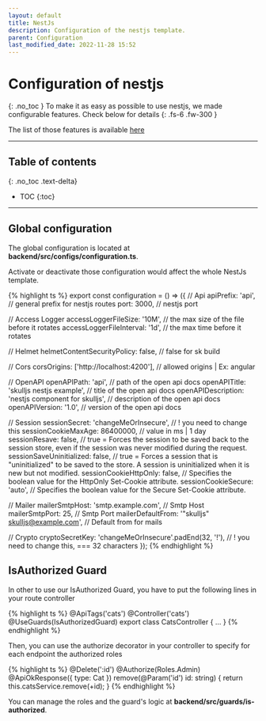 ```yaml
---
layout: default
title: NestJs
description: Configuration of the nestjs template.
parent: Configuration
last_modified_date: 2022-11-28 15:52
---
```


# Configuration of nestjs
{: .no_toc }
To make it as easy as possible to use nestjs, we made configurable features. Check below for details
{: .fs-6 .fw-300 }

The list of those features is available [here](/docs/features/nestjs)

---

## Table of contents
{: .no_toc  .text-delta}

- TOC
{:toc}

---

## Global configuration

The global configuration is located at **backend/src/configs/configuration.ts**.

Activate or deactivate those configuration would affect the whole NestJs template.

{% highlight ts %}
export const configuration = () => ({
  // Api
  apiPrefix: 'api', // general prefix for nestjs routes
  port: 3000, // nestjs port

  // Access Logger
  accessLoggerFileSize: '10M', // the max size of the file before it rotates
  accessLoggerFileInterval: '1d', // the max time before it rotates

  // Helmet
  helmetContentSecurityPolicy: false, // false for sk build

  // Cors
  corsOrigins: ['http://localhost:4200'], // allowed origins | Ex: angular

  // OpenAPI
  openAPIPath: 'api', // path of the open api docs
  openAPITitle: 'skulljs nestjs example', // title of the open api docs
  openAPIDescription: 'nestjs component for skulljs', // description of the open api docs
  openAPIVersion: '1.0', // version of the open api docs

  // Session
  sessionSecret: 'changeMeOrInsecure', // ! you need to change this
  sessionCookieMaxAge: 86400000, // value in ms | 1 day
  sessionResave: false, // true = Forces the session to be saved back to the session store, even if the session was never modified during the request.
  sessionSaveUninitialized: false, // true = Forces a session that is "uninitialized" to be saved to the store. A session is uninitialized when it is new but not modified.
  sessionCookieHttpOnly: false, // Specifies the boolean value for the HttpOnly Set-Cookie attribute.
  sessionCookieSecure: 'auto', // Specifies the boolean value for the Secure Set-Cookie attribute.

  // Mailer
  mailerSmtpHost: 'smtp.example.com', // Smtp Host
  mailerSmtpPort: 25, // Smtp Port
  mailerDefaultFrom: '"skulljs" <skulljs@example.com>', // Default from for mails

  // Crypto
  cryptoSecretKey: 'changeMeOrInsecure'.padEnd(32, '!'), // ! you need to change this, === 32 characters
});
{% endhighlight %}

## IsAuthorized Guard

In other to use our IsAuthorized Guard, you have to put the following lines in your route controller

{% highlight ts %}
@ApiTags('cats')
@Controller('cats')
@UseGuards(IsAuthorizedGuard)
export class CatsController {
  ...
}
{% endhighlight %}

Then, you can use the authorize decorator in your controller to specify for each endpoint the authorized roles

{% highlight ts %}
@Delete(':id')
@Authorize(Roles.Admin)
@ApiOkResponse({ type: Cat })
remove(@Param('id') id: string) {
  return this.catsService.remove(+id);
}
{% endhighlight %}

You can manage the roles and the guard's logic at **backend/src/guards/is-authorized**.
